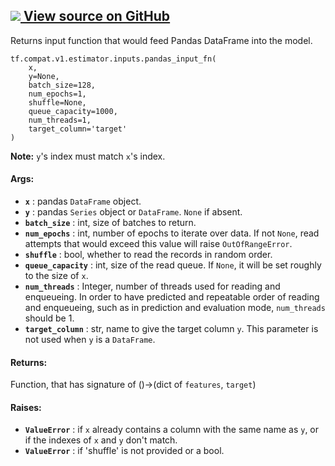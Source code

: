 [ ![](https://tensorflow.google.cn/images/GitHub-Mark-32px.png) View source on
GitHub
](https://github.com/tensorflow/estimator/tree/master/tensorflow_estimator/python/estimator/inputs/pandas_io.py)  
---  
  
Returns input function that would feed Pandas DataFrame into the model.

    
    
    tf.compat.v1.estimator.inputs.pandas_input_fn(
        x,
        y=None,
        batch_size=128,
        num_epochs=1,
        shuffle=None,
        queue_capacity=1000,
        num_threads=1,
        target_column='target'
    )
    

**Note:** `y`'s index must match `x`'s index.

#### Args:

  * **`x`** : pandas `DataFrame` object.
  * **`y`** : pandas `Series` object or `DataFrame`. `None` if absent.
  * **`batch_size`** : int, size of batches to return.
  * **`num_epochs`** : int, number of epochs to iterate over data. If not `None`, read attempts that would exceed this value will raise `OutOfRangeError`.
  * **`shuffle`** : bool, whether to read the records in random order.
  * **`queue_capacity`** : int, size of the read queue. If `None`, it will be set roughly to the size of `x`.
  * **`num_threads`** : Integer, number of threads used for reading and enqueueing. In order to have predicted and repeatable order of reading and enqueueing, such as in prediction and evaluation mode, `num_threads` should be 1.
  * **`target_column`** : str, name to give the target column `y`. This parameter is not used when `y` is a `DataFrame`.

#### Returns:

Function, that has signature of ()->(dict of `features`, `target`)

#### Raises:

  * **`ValueError`** : if `x` already contains a column with the same name as `y`, or if the indexes of `x` and `y` don't match.
  * **`ValueError`** : if 'shuffle' is not provided or a bool.

